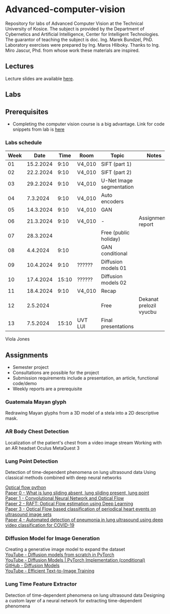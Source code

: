 # Advanced-computer-vision
Repository for labs of Advanced Computer Vision at the Technical University of Kosice. The subject is provided by the Department of Cybernetics and Artificial Intelligence, Center for Intelligent Technologies.  
The guarantor of teaching the subject is doc. Ing. Marek Bundzel, PhD.  Laboratory exercises were prepared by Ing. Maros Hliboky. Thanks to Ing. Miro Jascur, Phd. from whose work these materials are inspired.

## Lectures
Lecture slides are available [here](https://tinyurl.com/MaterialyPPV).

## Labs
## Prerequisites
- Completing the computer vision course is a big advantage. Link for code snippets from lab is [here](https://github.com/servoNoDev/Computer-vision)

### Labs schedule
| **Week** | **Date**  | **Time** | **Room** | **Topic**                 | **Notes** |
|----------|-----------|----------|----------|---------------------------|-----------|
| 01       | 15.2.2024 | 9:10     | V4_010   | SIFT (part 1)             |           |
| 02       | 22.2.2024 | 9:10     | V4_010   | SIFT (part 2)             |           |
| 03       | 29.2.2024 | 9:10     | V4_010   | U-Net Image segmentation  |           |           
| 04       | 7.3.2024  | 9:10     | V4_010   | Auto encoders             |           |
| 05       | 14.3.2024 | 9:10     | V4_010   | GAN                       |           |
| 06       | 21.3.2024 | 9:10     | V4_010   | -                         | Assignments report |
| 07       | 28.3.2024 |          |          | Free (public holiday)     |           |
| 08       | 4.4.2024  | 9:10     |          | GAN conditional           |           |
| 09       | 10.4.2024 | 9:10     | ??????   | Diffusion models 01       |           |
| 10       | 17.4.2024 | 15:10    | ??????   | Diffusion models 02       |           |
| 11       | 18.4.2024 | 9:10     | V4_010   | Recap                     |           |
| 12       | 2.5.2024  |          |          | Free                      | Dekanat prelozil vyucbu |
| 13       | 7.5.2024  | 15:10    | UVT LUI  | Final presentations       |           |
Viola Jones   

## Assignments
- Semester project
- Consultations are possible for the project
- Submission requirements include a presentation, an article, functional code/demo
- Weekly reports are a prerequisite

### Guatemala Mayan glyph
Redrawing Mayan glyphs from a 3D model of a stela into a 2D descriptive mask.

### AR Body Chest Detection
Localization of the patient's chest from a video image stream
Working with an AR headset Oculus MetaQuest 3

### Lung Point Detection
Detection of time-dependent phenomena on lung ultrasound data
Using classical methods combined with deep neural networks

[Optical flow python](https://www.geeksforgeeks.org/python-opencv-dense-optical-flow/)   
[Paper 0 - What is lung sliding absent, lung sliding present, lung point](https://www.ncbi.nlm.nih.gov/pmc/articles/PMC8439137/)   
[Paper 1 - Convolutional Neural Network and Optical Flow](https://www.mdpi.com/2072-4292/14/13/2994)   
[Paper 2 - RAFT: Optical Flow estimation using Deep Learning](https://learnopencv.com/optical-flow-using-deep-learning-raft/)  
[Paper 3 - Optical Flow based classification of periodical heart events on ultrasound image sets](https://www.duo.uio.no/bitstream/handle/10852/60017/5/Optical-Flow-based-classification-of-periodical-heart-events-on-ultrasound-image-sets.pdf)  
[Paper 4 - Automated detection of pneumonia in lung ultrasound using deep video classification for COVID-19](https://www.sciencedirect.com/science/article/pii/S2352914821001714) 


###  Diffusion Model for Image Generation
Creating a generative image model to expand the dataset   
[YouTube - Diffusion models from scratch in PyTorch](https://www.youtube.com/watch?v=a4Yfz2FxXiY)   
[YouTube - Diffusion Models | PyTorch Implementation (conditional)](https://www.youtube.com/watch?v=TBCRlnwJtZU)   
[GitHub - Diffusion Models](https://github.com/dome272/Diffusion-Models-pytorch)   
[YouTube - Efficient Text-to-Image Training](https://www.youtube.com/watch?v=ogJsCPqgFMk)

### Lung Time Feature Extractor
Detection of time-dependent phenomena on lung ultrasound data
Designing a custom layer of a neural network for extracting time-dependent phenomena



[//]: # (## Part 1: SIFT - Scale-Invariant Feature Transform)

[//]: # ()
[//]: # (### Week 1)

[//]: # (- Semester project topic introduction)

[//]: # (- Introduction to SIFT.)

[//]: # ()
[//]: # (### Week 2)

[//]: # (- SIFT full implementation )

[//]: # ()
[//]: # (## Part 2: Viola-Jones detector)

[//]: # (### Week 3)

[//]: # (- Viola-Jones fill implementation)

[//]: # ()
[//]: # (## Part 3: CV and deep learning principles)

[//]: # ()
[//]: # (### Week 4)

[//]: # (- PyTorch introduction)

[//]: # (- DataLoader explanation)

[//]: # (- Image classification)

[//]: # (- Basic CNN explain )

[//]: # (- Metrics)

[//]: # (- W&B)

[//]: # ()
[//]: # (### Week 5)

[//]: # (- NN reguralization)

[//]: # ()
[//]: # (### Week 6)

[//]: # (- Free :&#41;)

[//]: # ()
[//]: # (### Week 7)

[//]: # (- Segmentation)

[//]: # ()
[//]: # (### Week 8)

[//]: # (- Data preprocessing)

[//]: # (- Data augumentation)

[//]: # ()
[//]: # (### Week 9)

[//]: # (- Build your own block)

[//]: # (- Transfer learning)

[//]: # (- Monai)

[//]: # ()
[//]: # (### Week 10)

[//]: # (- GAN)

[//]: # ()
[//]: # (### Week 11)

[//]: # (- CPU vs. GPU.)

[//]: # (- Parallelism )

[//]: # ()
[//]: # (## Part 4: Pointcloud)

[//]: # (### Week 12)

[//]: # (- Introduction to pointcloud)

[//]: # ()
[//]: # (### Week 13)

[//]: # (- Defense of semester projects for the KKUI committee )